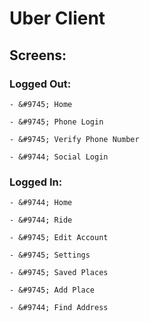 # Uber Client

## Screens:

### Logged Out:
    - &#9745; Home

    - &#9745; Phone Login

    - &#9745; Verify Phone Number

    - &#9744; Social Login


### Logged In:
    - &#9744; Home

    - &#9744; Ride

    - &#9745; Edit Account

    - &#9745; Settings

    - &#9745; Saved Places

    - &#9745; Add Place

    - &#9744; Find Address